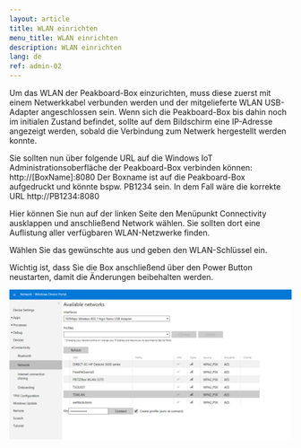 ```yaml
---
layout: article
title: WLAN einrichten
menu_title: WLAN einrichten
description: WLAN einrichten
lang: de
ref: admin-02
---
```


Um das WLAN der Peakboard-Box einzurichten, muss diese zuerst mit einem Netwerkkabel verbunden werden und der mitgelieferte WLAN USB-Adapter angeschlossen sein.
Wenn sich die Peakboard-Box bis dahin noch im initialen Zustand befindet, sollte auf dem Bildschirm eine IP-Adresse angezeigt werden, sobald die Verbindung zum Netwerk hergestellt werden konnte.

Sie sollten nun über folgende URL auf die Windows IoT Administrationsoberfläche der Peakboard-Box verbinden können:
http://[BoxName]:8080 
Der Boxname ist auf die Peakboard-Box aufgedruckt und könnte bspw. PB1234 sein.
In dem Fall wäre die korrekte URL http://PB1234:8080

Hier können Sie nun auf der linken Seite den Menüpunkt Connectivity ausklappen und anschließend Network wählen.
Sie sollten dort eine Auflistung aller verfügbaren WLAN-Netzwerke finden.

Wählen Sie das gewünschte aus und geben den WLAN-Schlüssel ein.

Wichtig ist, dass Sie die Box anschließend über den Power Button neustarten, damit die Änderungen beibehalten werden.

![image_1](/assets/images/admin/install/MiscAdministration01.png)
